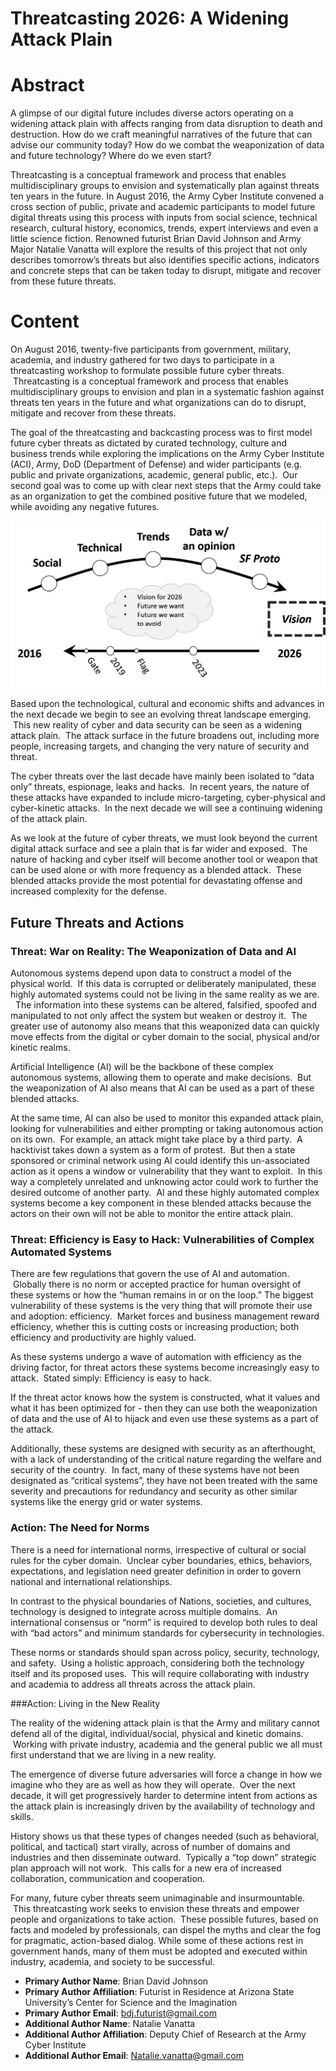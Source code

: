 # Threatcasting 2026: A Widening Attack Plain

# Abstract

A glimpse of our digital future includes diverse actors operating on a widening attack plain with affects ranging from data disruption to death and destruction. How do we craft meaningful narratives of the future that can advise our community today? How do we combat the weaponization of data and future technology? Where do we even start? 

Threatcasting is a conceptual framework and process that enables multidisciplinary groups to envision and systematically plan against threats ten years in the future. In August 2016, the Army Cyber Institute convened a cross section of public, private and academic participants to model future digital threats using this process with inputs from social science, technical research, cultural history, economics, trends, expert interviews and even a little science fiction. Renowned futurist Brian David Johnson and Army Major Natalie Vanatta will explore the results of this project that not only describes tomorrow’s threats but also identifies specific actions, indicators and concrete steps that can be taken today to disrupt, mitigate and recover from these future threats.

# Content

On August 2016, twenty-five participants from government, military, academia, and industry gathered for two days to participate in a threatcasting workshop to formulate possible future cyber threats.  Threatcasting is a conceptual framework and process that enables multidisciplinary groups to envision and plan in a systematic fashion against threats ten years in the future and what organizations can do to disrupt, mitigate and recover from these threats.

The goal of the threatcasting and backcasting process was to first model future cyber threats as dictated by curated technology, culture and business trends while exploring the implications on the Army Cyber Institute (ACI), Army, DoD (Department of Defense) and wider participants (e.g. public and private organizations, academic, general public, etc.).  Our second goal was to come up with clear next steps that the Army could take as an organization to get the combined positive future that we modeled, while avoiding any negative futures. 

![Alt Threatcasting Process](imgs/threatcasting.jpg)

Based upon the technological, cultural and economic shifts and advances in the next decade we begin to see an evolving threat landscape emerging.  This new reality of cyber and data security can be seen as a widening attack plain.  The attack surface in the future broadens out, including more people, increasing targets, and changing the very nature of security and threat.

The cyber threats over the last decade have mainly been isolated to “data only” threats, espionage, leaks and hacks.  In recent years, the nature of these attacks have expanded to include micro-targeting, cyber-physical and cyber-kinetic attacks.  In the next decade we will see a continuing widening of the attack plain.

As we look at the future of cyber threats, we must look beyond the current digital attack surface and see a plain that is far wider and exposed.  The nature of hacking and cyber itself will become another tool or weapon that can be used alone or with more frequency as a blended attack.  These blended attacks provide the most potential for devastating offense and increased complexity for the defense.  

## Future Threats and Actions

### Threat: War on Reality: The Weaponization of Data and AI

Autonomous systems depend upon data to construct a model of the physical world.  If this data is corrupted or deliberately manipulated, these highly automated systems could not be living in the same reality as we are.   The information into these systems can be altered, falsified, spoofed and manipulated to not only affect the system but weaken or destroy it.  The greater use of autonomy also means that this weaponized data can quickly move effects from the digital or cyber domain to the social, physical and/or kinetic realms.

Artificial Intelligence (AI) will be the backbone of these complex autonomous systems, allowing them to operate and make decisions.  But the weaponization of AI also means that AI can be used as a part of these blended attacks.

At the same time, AI can also be used to monitor this expanded attack plain, looking for vulnerabilities and either prompting or taking autonomous action on its own.  For example, an attack might take place by a third party.  A hacktivist takes down a system as a form of protest.  But then a state sponsored or criminal network using AI could identify this un-associated action as it opens a window or vulnerability that they want to exploit.  In this way a completely unrelated and unknowing actor could work to further the desired outcome of another party.  AI and these highly automated complex systems become a key component in these blended attacks because the actors on their own will not be able to monitor the entire attack plain. 

### Threat: Efficiency is Easy to Hack: Vulnerabilities of Complex Automated Systems

There are few regulations that govern the use of AI and automation.  Globally there is no norm or accepted practice for human oversight of these systems or how the “human remains in or on the loop.” The biggest vulnerability of these systems is the very thing that will promote their use and adoption: efficiency.  Market forces and business management reward efficiency, whether this is cutting costs or increasing production; both efficiency and productivity are highly valued.

As these systems undergo a wave of automation with efficiency as the driving factor, for threat actors these systems become increasingly easy to attack.  Stated simply: Efficiency is easy to hack.

If the threat actor knows how the system is constructed, what it values and what it has been optimized for - then they can use both the weaponization of data and the use of AI to hijack and even use these systems as a part of the attack.

Additionally, these systems are designed with security as an afterthought, with a lack of understanding of the critical nature regarding the welfare and security of the country.  In fact, many of these systems have not been designated as “critical systems”, they have not been treated with the same severity and precautions for redundancy and security as other similar systems like the energy grid or water systems.

### Action: The Need for Norms

There is a need for international norms, irrespective of cultural or social rules for the cyber domain.  Unclear cyber boundaries, ethics, behaviors, expectations, and legislation need greater definition in order to govern national and international relationships. 

In contrast to the physical boundaries of Nations, societies, and cultures, technology is designed to integrate across multiple domains.  An international consensus or “norm” is required to develop both rules to deal with “bad actors” and minimum standards for cybersecurity in technologies.

These norms or standards should span across policy, security, technology, and safety.  Using a holistic approach, considering both the technology itself and its proposed uses.  This will require collaborating with industry and academia to address all threats across the attack plain.

###Action: Living in the New Reality

The reality of the widening attack plain is that the Army and military cannot defend all of the digital, individual/social, physical and kinetic domains.  Working with private industry, academia and the general public we all must first understand that we are living in a new reality.

The emergence of diverse future adversaries will force a change in how we imagine who they are as well as how they will operate.  Over the next decade, it will get progressively harder to determine intent from actions as the attack plain is increasingly driven by the availability of technology and skills.

History shows us that these types of changes needed (such as behavioral, political, and tactical) start virally, across of number of domains and industries and then disseminate outward.  Typically a “top down” strategic plan approach will not work.  This calls for a new era of increased collaboration, communication and cooperation.

For many, future cyber threats seem unimaginable and insurmountable.  This threatcasting work seeks to envision these threats and empower people and organizations to take action.  These possible futures, based on facts and modeled by professionals, can dispel the myths and clear the fog for pragmatic, action-based dialog. While some of these actions rest in government hands, many of them must be adopted and executed within industry, academia, and society to be successful.  

* **Primary Author Name**:  Brian David Johnson
* **Primary Author Affiliation**:  Futurist in Residence at Arizona State University’s Center for Science and the Imagination
* **Primary Author Email**: bdj.futurist@gmail.com
* **Additional Author Name**: Natalie Vanatta
* **Additional Author Affiliation**: Deputy Chief of Research at the Army Cyber Institute
* **Additional Author Email**: Natalie.vanatta@gmail.com

